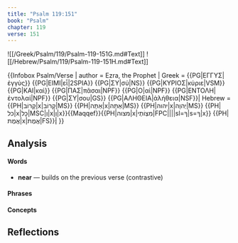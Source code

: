 ```yaml
---
title: "Psalm 119:151"
book: "Psalm"
chapter: 119
verse: 151
---
```

![[/Greek/Psalm/119/Psalm-119-151G.md#Text]]
![[/Hebrew/Psalm/119/Psalm-119-151H.md#Text]]

{{Infobox Psalm/Verse |
  author = Ezra, the Prophet |
  Greek = {{PG|ΕΓΓΥΣ|ἐγγὺς}} {{PG|ΕΙΜΙ|εἶ|2SPIA}} {{PG|ΣΥ|σύ|NS}} {{PG|ΚΥΡΙΟΣ|κύριε|VSM}} {{PG|ΚΑΙ|καὶ}} {{PG|ΠΑΣ|πᾶσαι|NPF}} {{PG|Ο|αἱ|NPF}} {{PG|ΕΝΤΟΛΗ|ἐντολαί|NPF}} {{PG|ΣΥ|σου|GS}} {{PG|ΑΛΗΘΕΙΑ|ἀλήθεια|NSF}}|
  Hebrew = {{PH|קָרוֹב|x|קָרוֹב|MS}} {{PH|אַתָּה|x|אַתָּה|MS}} {{PH|יהוה|x|יְהוָה|MS}} {{PH|כל|x|כָל|MSC|וְ|x|וְ|x}}{{Maqqef}}{{PH|מצוה|x|מִצְוֹתֶי|FPC||||sl=ךָ|s=ךָ|x}} {{PH|אֱמֶת|x|אֱמֶת|FS}}׃|
}}

## Analysis

#### Words
- **near** — builds on the previous verse (contrastive)

#### Phrases

#### Concepts

## Reflections
